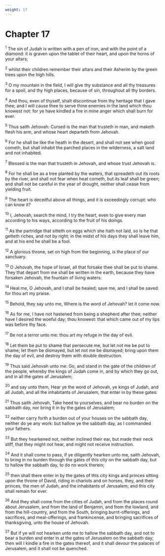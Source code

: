 ```yaml
---
weight: 17
---
```


# Chapter 17

<sup>1</sup> The sin of Judah is written with a pen of iron, and with the point of a diamond: it is graven upon the tablet of their heart, and upon the horns of your altars; 

<sup>2</sup> whilst their children remember their altars and their Asherim by the green trees upon the high hills. 

<sup>3</sup> O my mountain in the field, I will give thy substance and all thy treasures for a spoil, and thy high places, because of sin, throughout all thy borders. 

<sup>4</sup> And thou, even of thyself, shalt discontinue from thy heritage that I gave thee; and I will cause thee to serve thine enemies in the land which thou knowest not: for ye have kindled a fire in mine anger which shall burn for ever. 

<sup>5</sup> Thus saith Jehovah: Cursed is the man that trusteth in man, and maketh flesh his arm, and whose heart departeth from Jehovah. 

<sup>6</sup> For he shall be like the heath in the desert, and shall not see when good cometh, but shall inhabit the parched places in the wilderness, a salt land and not inhabited. 

<sup>7</sup> Blessed is the man that trusteth in Jehovah, and whose trust Jehovah is. 

<sup>8</sup> For he shall be as a tree planted by the waters, that spreadeth out its roots by the river, and shall not fear when heat cometh, but its leaf shall be green; and shall not be careful in the year of drought, neither shall cease from yielding fruit. 

<sup>9</sup> The heart is deceitful above all things, and it is exceedingly corrupt: who can know it? 

<sup>10</sup> I, Jehovah, search the mind, I try the heart, even to give every man according to his ways, according to the fruit of his doings. 

<sup>11</sup> As the partridge that sitteth on eggs which she hath not laid, so is he that getteth riches, and not by right; in the midst of his days they shall leave him, and at his end he shall be a fool. 

<sup>12</sup> A glorious throne, set on high from the beginning, is the place of our sanctuary. 

<sup>13</sup> O Jehovah, the hope of Israel, all that forsake thee shall be put to shame. They that depart from me shall be written in the earth, because they have forsaken Jehovah, the fountain of living waters. 

<sup>14</sup> Heal me, O Jehovah, and I shall be healed; save me, and I shall be saved: for thou art my praise. 

<sup>15</sup> Behold, they say unto me, Where is the word of Jehovah? let it come now. 

<sup>16</sup> As for me, I have not hastened from being a shepherd after thee; neither have I desired the woeful day; thou knowest: that which came out of my lips was before thy face. 

<sup>17</sup> Be not a terror unto me: thou art my refuge in the day of evil. 

<sup>18</sup> Let them be put to shame that persecute me, but let not me be put to shame; let them be dismayed, but let not me be dismayed; bring upon them the day of evil, and destroy them with double destruction. 

<sup>19</sup> Thus said Jehovah unto me: Go, and stand in the gate of the children of the people, whereby the kings of Judah come in, and by which they go out, and in all the gates of Jerusalem; 

<sup>20</sup> and say unto them, Hear ye the word of Jehovah, ye kings of Judah, and all Judah, and all the inhabitants of Jerusalem, that enter in by these gates: 

<sup>21</sup> Thus saith Jehovah, Take heed to yourselves, and bear no burden on the sabbath day, nor bring it in by the gates of Jerusalem; 

<sup>22</sup> neither carry forth a burden out of your houses on the sabbath day, neither do ye any work: but hallow ye the sabbath day, as I commanded your fathers. 

<sup>23</sup> But they hearkened not, neither inclined their ear, but made their neck stiff, that they might not hear, and might not receive instruction. 

<sup>24</sup> And it shall come to pass, if ye diligently hearken unto me, saith Jehovah, to bring in no burden through the gates of this city on the sabbath day, but to hallow the sabbath day, to do no work therein; 

<sup>25</sup> then shall there enter in by the gates of this city kings and princes sitting upon the throne of David, riding in chariots and on horses, they, and their princes, the men of Judah, and the inhabitants of Jerusalem; and this city shall remain for ever. 

<sup>26</sup> And they shall come from the cities of Judah, and from the places round about Jerusalem, and from the land of Benjamin, and from the lowland, and from the hill-country, and from the South, bringing burnt-offerings, and sacrifices, and meal-offerings, and frankincense, and bringing sacrifices of thanksgiving, unto the house of Jehovah. 

<sup>27</sup> But if ye will not hearken unto me to hallow the sabbath day, and not to bear a burden and enter in at the gates of Jerusalem on the sabbath day; then will I kindle a fire in the gates thereof, and it shall devour the palaces of Jerusalem, and it shall not be quenched. 


